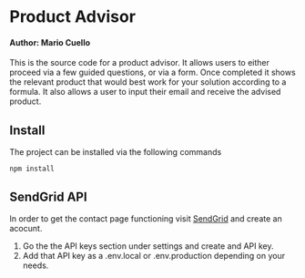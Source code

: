 # Product Advisor

#### Author: Mario Cuello

This is the source code for a product advisor. It allows users to either proceed via a few guided questions, or via a form. Once completed it shows the relevant product that would best work for your solution according to a formula. It also allows a user to input their email and receive the advised product. 


## Install

The project can be installed via the following commands

```
npm install  
```

## SendGrid API

In order to get the contact page functioning visit [SendGrid](http://www.sendgrid.com/ "SendGrid") and create an acocunt. 
1. Go the the API keys section under settings and create and API key.
2. Add that API key as a .env.local or .env.production depending on your needs. 

